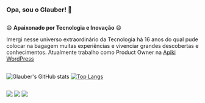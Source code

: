 ### Opa, sou o Glauber! 👋

##

😄 **Apaixonado por Tecnologia e Inovação** 😄

Imergi nesse universo extraordinário da Tecnologia há 16 anos do qual pude colocar na bagagem muitas experiências e vivenciar grandes descobertas e conhecimentos. Atualmente trabalho como Product Owner na [Apiki WordPress](https://apiki.com/)

##

![Glauber's GitHub stats](https://github-readme-stats.vercel.app/api?username=anuraghazra&show_icons=true&theme=transparent)
[![Top Langs](https://github-readme-stats.vercel.app/api/top-langs/?username=anuraghazra&layout=compact)](https://github.com/glaubermurta/github-readme-stats)

##

<div>   
  <a href="https://www.linkedin.com/in/glauber-murta" target="_blank"><img src="https://img.shields.io/badge/-LinkedIn-%230077B5?style=for-the-badge&logo=linkedin&logoColor=white" target="_blank"></a> 
  <a href = "https://api.whatsapp.com/send?phone=033998108588&text=Sua%20mensagem%20vai%20aqui"><img src="https://img.shields.io/badge/WhatsApp-25D366?style=for-the-badge&logo=whatsapp&logoColor=white" target="_blank"></a> 
  <a href = "mailto:glaubermurta@hotmail.com"><img src="https://img.shields.io/badge/Microsoft_Outlook-0078D4?style=for-the-badge&logo=microsoft-outlook&logoColor=white" target="_blank"></a>
</div>
